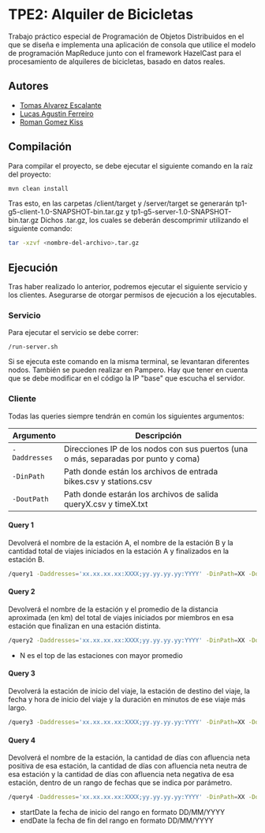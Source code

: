 # TPE2: Alquiler de Bicicletas

Trabajo práctico especial de Programación de Objetos Distribuidos en el que se diseña e implementa una aplicación de consola que utilice el modelo de programación MapReduce junto con el framework HazelCast para el procesamiento de alquileres de bicicletas, basado en datos reales.


## Autores
- [Tomas Alvarez Escalante](https://github.com/tomalvarezz)
- [Lucas Agustin Ferreiro](https://github.com/lukyferreiro)
- [Roman Gomez Kiss](https://github.com/rgomezkiss)

## Compilación

Para compilar el proyecto, se debe ejecutar el siguiente comando en la raíz del proyecto:

```bash
mvn clean install
```

Tras esto, en las carpetas /client/target y /server/target se generarán tp1-g5-client-1.0-SNAPSHOT-bin.tar.gz y tp1-g5-server-1.0-SNAPSHOT-bin.tar.gz
Dichos .tar.gz, los cuales se deberán descomprimir utilizando el siguiente comando:

```bash
tar -xzvf <nombre-del-archivo>.tar.gz
```

## Ejecución

Tras haber realizado lo anterior, podremos ejecutar el siguiente servicio y los clientes. Asegurarse de otorgar permisos de ejecución a los ejecutables.

### Servicio
Para ejecutar el servicio se debe correr:

```
/run-server.sh
```

Si se ejecuta este comando en la misma terminal, se levantaran diferentes nodos. También se pueden realizar en Pampero.
Hay que tener en cuenta que se debe modificar en el código la IP "base" que escucha el servidor.

### Cliente

Todas las queries siempre tendrán en común los siguientes argumentos:

| Argumento      | Descripción                                                                         |
|----------------|-------------------------------------------------------------------------------------|
| `-Daddresses`  | Direcciones IP de los nodos con sus puertos (una o más, separadas por punto y coma) |
| `-DinPath`     | Path donde están los archivos de entrada bikes.csv y stations.csv                   |
| `-DoutPath`    | Path donde estarán los archivos de salida queryX.csv y timeX.txt                    |

#### Query 1

Devolverá el nombre de la estación A, el nombre de la estación B y la cantidad total de viajes iniciados en la estación A y finalizados en la estación B.

```sh
/query1 -Daddresses='xx.xx.xx.xx:XXXX;yy.yy.yy.yy:YYYY' -DinPath=XX -DoutPath=YY
```

#### Query 2

Devolverá el nombre de la estación y el promedio de la distancia aproximada (en km) del total de viajes iniciados por miembros en esa estación que finalizan en una estación distinta.

```sh
/query2 -Daddresses='xx.xx.xx.xx:XXXX;yy.yy.yy.yy:YYYY' -DinPath=XX -DoutPath=YY -Dn=N
```

- N es el top de las estaciones con mayor promedio

#### Query 3

Devolverá la estación de inicio del viaje, la estación de destino del viaje, la fecha y hora de inicio del viaje y la duración en minutos de ese viaje más largo.

```sh
/query3 -Daddresses='xx.xx.xx.xx:XXXX;yy.yy.yy.yy:YYYY' -DinPath=XX -DoutPath=YY
```

#### Query 4

Devolverá el nombre de la estación, la cantidad de días con afluencia neta positiva de esa estación, la cantidad de días con afluencia neta neutra de esa estación y la cantidad de días con afluencia neta negativa de esa estación, dentro de un rango de fechas que se indica por parámetro.

```sh
/query4 -Daddresses='xx.xx.xx.xx:XXXX;yy.yy.yy.yy:YYYY' -DinPath=XX -DoutPath=YY -DstartDate=DD/MM/YYYY -DendDate=DD/MM/YYYY
```

- startDate la fecha de inicio del rango en formato DD/MM/YYYY
- endDate la fecha de fin del rango en formato DD/MM/YYYY